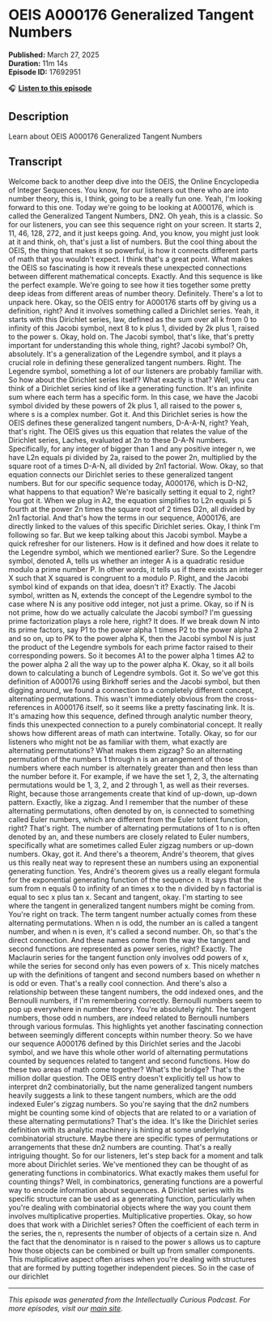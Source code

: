 # OEIS A000176 Generalized Tangent Numbers

**Published:** March 27, 2025  
**Duration:** 11m 14s  
**Episode ID:** 17692951

🎧 **[Listen to this episode](https://intellectuallycurious.buzzsprout.com/2529712/episodes/17692951-oeis-a000176-generalized-tangent-numbers)**

## Description

Learn about OEIS A000176 Generalized Tangent Numbers

## Transcript

Welcome back to another deep dive into the OEIS, the Online Encyclopedia of Integer Sequences. You know, for our listeners out there who are into number theory, this is, I think, going to be a really fun one. Yeah, I'm looking forward to this one. Today we're going to be looking at A000176, which is called the Generalized Tangent Numbers, DN2. Oh yeah, this is a classic. So for our listeners, you can see this sequence right on your screen. It starts 2, 11, 46, 128, 272, and it just keeps going. And, you know, you might just look at it and think, oh, that's just a list of numbers. But the cool thing about the OEIS, the thing that makes it so powerful, is how it connects different parts of math that you wouldn't expect. I think that's a great point. What makes the OEIS so fascinating is how it reveals these unexpected connections between different mathematical concepts. Exactly. And this sequence is like the perfect example. We're going to see how it ties together some pretty deep ideas from different areas of number theory. Definitely. There's a lot to unpack here. Okay, so the OEIS entry for A000176 starts off by giving us a definition, right? And it involves something called a Dirichlet series. Yeah, it starts with this Dirichlet series, law, defined as the sum over all k from 0 to infinity of this Jacobi symbol, next 8 to k plus 1, divided by 2k plus 1, raised to the power s. Okay, hold on. The Jacobi symbol, that's like, that's pretty important for understanding this whole thing, right? Jacobi symbol? Oh, absolutely. It's a generalization of the Legendre symbol, and it plays a crucial role in defining these generalized tangent numbers. Right. The Legendre symbol, something a lot of our listeners are probably familiar with. So how about the Dirichlet series itself? What exactly is that? Well, you can think of a Dirichlet series kind of like a generating function. It's an infinite sum where each term has a specific form. In this case, we have the Jacobi symbol divided by these powers of 2k plus 1, all raised to the power s, where s is a complex number. Got it. And this Dirichlet series is how the OEIS defines these generalized tangent numbers, D-A-A-N, right? Yeah, that's right. The OEIS gives us this equation that relates the value of the Dirichlet series, Laches, evaluated at 2n to these D-A-N numbers. Specifically, for any integer of bigger than 1 and any positive integer n, we have L2n equals pi divided by 2a, raised to the power 2n, multiplied by the square root of a times D-A-N, all divided by 2n1 factorial. Wow. Okay, so that equation connects our Dirichlet series to these generalized tangent numbers. But for our specific sequence today, A000176, which is D-N2, what happens to that equation? We're basically setting it equal to 2, right? You got it. When we plug in A2, the equation simplifies to L2n equals pi 5 fourth at the power 2n times the square root of 2 times D2n, all divided by 2n1 factorial. And that's how the terms in our sequence, A000176, are directly linked to the values of this specific Dirichlet series. Okay, I think I'm following so far. But we keep talking about this Jacobi symbol. Maybe a quick refresher for our listeners. How is it defined and how does it relate to the Legendre symbol, which we mentioned earlier? Sure. So the Legendre symbol, denoted A, tells us whether an integer A is a quadratic residue modulo a prime number P. In other words, it tells us if there exists an integer X such that X squared is congruent to a modulo P. Right, and the Jacobi symbol kind of expands on that idea, doesn't it? Exactly. The Jacobi symbol, written as N, extends the concept of the Legendre symbol to the case where N is any positive odd integer, not just a prime. Okay, so if N is not prime, how do we actually calculate the Jacobi symbol? I'm guessing prime factorization plays a role here, right? It does. If we break down N into its prime factors, say P1 to the power alpha 1 times P2 to the power alpha 2 and so on, up to PK to the power alpha K, then the Jacobi symbol N is just the product of the Legendre symbols for each prime factor raised to their corresponding powers. So it becomes A1 to the power alpha 1 times A2 to the power alpha 2 all the way up to the power alpha K. Okay, so it all boils down to calculating a bunch of Legendre symbols. Got it. So we've got this definition of A000176 using Birkhoff series and the Jacobi symbol, but then digging around, we found a connection to a completely different concept, alternating permutations. This wasn't immediately obvious from the cross-references in A000176 itself, so it seems like a pretty fascinating link. It is. It's amazing how this sequence, defined through analytic number theory, finds this unexpected connection to a purely combinatorial concept. It really shows how different areas of math can intertwine. Totally. Okay, so for our listeners who might not be as familiar with them, what exactly are alternating permutations? What makes them zigzag? So an alternating permutation of the numbers 1 through n is an arrangement of those numbers where each number is alternately greater than and then less than the number before it. For example, if we have the set 1, 2, 3, the alternating permutations would be 1, 3, 2, and 2 through 1, as well as their reverses. Right, because those arrangements create that kind of up-down, up-down pattern. Exactly, like a zigzag. And I remember that the number of these alternating permutations, often denoted by on, is connected to something called Euler numbers, which are different from the Euler totient function, right? That's right. The number of alternating permutations of 1 to n is often denoted by an, and these numbers are closely related to Euler numbers, specifically what are sometimes called Euler zigzag numbers or up-down numbers. Okay, got it. And there's a theorem, André's theorem, that gives us this really neat way to represent these an numbers using an exponential generating function. Yes, André's theorem gives us a really elegant formula for the exponential generating function of the sequence n. It says that the sum from n equals 0 to infinity of an times x to the n divided by n factorial is equal to sec x plus tan x. Secant and tangent, okay. I'm starting to see where the tangent in generalized tangent numbers might be coming from. You're right on track. The term tangent number actually comes from these alternating permutations. When n is odd, the number an is called a tangent number, and when n is even, it's called a second number. Oh, so that's the direct connection. And these names come from the way the tangent and second functions are represented as power series, right? Exactly. The Maclaurin series for the tangent function only involves odd powers of x, while the series for second only has even powers of x. This nicely matches up with the definitions of tangent and second numbers based on whether n is odd or even. That's a really cool connection. And there's also a relationship between these tangent numbers, the odd indexed ones, and the Bernoulli numbers, if I'm remembering correctly. Bernoulli numbers seem to pop up everywhere in number theory. You're absolutely right. The tangent numbers, those odd n numbers, are indeed related to Bernoulli numbers through various formulas. This highlights yet another fascinating connection between seemingly different concepts within number theory. So we have our sequence A000176 defined by this Dirichlet series and the Jacobi symbol, and we have this whole other world of alternating permutations counted by sequences related to tangent and second functions. How do these two areas of math come together? What's the bridge? That's the million dollar question. The OEIS entry doesn't explicitly tell us how to interpret dn2 combinatorially, but the name generalized tangent numbers heavily suggests a link to these tangent numbers, which are the odd indexed Euler's zigzag numbers. So you're saying that the dn2 numbers might be counting some kind of objects that are related to or a variation of these alternating permutations? That's the idea. It's like the Dirichlet series definition with its analytic machinery is hinting at some underlying combinatorial structure. Maybe there are specific types of permutations or arrangements that these dn2 numbers are counting. That's a really intriguing thought. So for our listeners, let's step back for a moment and talk more about Dirichlet series. We've mentioned they can be thought of as generating functions in combinatorics. What exactly makes them useful for counting things? Well, in combinatorics, generating functions are a powerful way to encode information about sequences. A Dirichlet series with its specific structure can be used as a generating function, particularly when you're dealing with combinatorial objects where the way you count them involves multiplicative properties. Multiplicative properties. Okay, so how does that work with a Dirichlet series? Often the coefficient of each term in the series, the n, represents the number of objects of a certain size n. And the fact that the denominator is n raised to the power s allows us to capture how those objects can be combined or built up from smaller components. This multiplicative aspect often arises when you're dealing with structures that are formed by putting together independent pieces. So in the case of our dirichlet

---
*This episode was generated from the Intellectually Curious Podcast. For more episodes, visit our [main site](https://intellectuallycurious.buzzsprout.com).*

